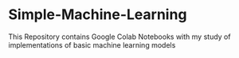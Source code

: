 # Simple-Machine-Learning
This Repository contains Google Colab Notebooks with my study of implementations of basic machine learning models
